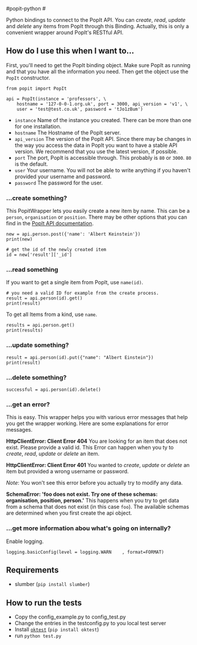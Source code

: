 #popit-python #

Python bindings to connect to the PopIt API. You can *create*, *read*, *update* and *delete* any items from PopIt through this Binding. Actually, this is only a convenient wrapper around PopIt's RESTful API.


## How do I use this when I want to... ##

First, you'll need to get the PopIt binding object. Make sure PopIt as running and that you have all the information you need. Then get the object use the `PopIt` constructor. 

	from popit import PopIt
	
    api = PopIt(instance = 'professors', \
    	hostname = '127-0-0-1.org.uk', port = 3000, api_version = 'v1', \
        user = 'test@test.co.uk', password = 'tJo1zBum')

* `instance` Name of the instance you created. There can be more than one for one installation.
* `hostname` The Hostname of the PopIt server.
* `api_version` The version of the PopIt API. Since there may be changes in the way you access the data in PopIt you want to have a stable API version. We recommend that you use the latest version, if possible.  
* `port` The port, PopIt is accessible through. This probably is `80` or `3000`. `80` is the default.
* `user` Your username. You will not be able to write anything if you haven't provided your username and password.
* `password` The password for the user.

### …create something? ###

This PopitWrapper lets you easily create a new item by name. This can be a `person`, `organisation` or `position`. There may be other options that you can find in the [PopIt API documentation](). 

    new = api.person.post({'name': 'Albert Keinstein'})
    print(new)
    
	# get the id of the newly created item
    id = new['result']['_id']


### …read something ###

If you want to get a single item from PopIt, use `name(id)`.

	# you need a valid ID for example from the create process.
    result = api.person(id).get()
    print(result)
    
To get all Items from a kind, use `name`.

    results = api.person.get()
    print(results)

### …update something? ###

    result = api.person(id).put({"name": "Albert Einstein"})
    print(result)
    
### …delete something? ###

    successful = api.person(id).delete()
    
### …get an error? ###

This is easy. This wrapper helps you with various error messages that help you get the wrapper working. Here are some explanations for error messages. 

**HttpClientError: Client Error 404**
You are looking for an item that does not exist. Please provide a valid id. This Error can happen when you ty to *create*, *read*, *update* or *delete* an item. 

**HttpClientError: Client Error 401**
You wanted to *create*, *update* or *delete* an item but provided a wrong username or password. 

*Note*: You won't see this error before you actually try to modify any data. 

**SchemaError: 'foo does not exist. Try one of these schemas: organisation, position, person.'**
This happens when you try to get data from a schema that does not exist (in this case `foo`). The available schemas are determined when you first create the api object. 

### …get more information abou what's going on internally? ###

Enable logging. 

    logging.basicConfig(level = logging.WARN	, format=FORMAT) 

## Requirements ##

* slumber (`pip install slumber`)

## How to run the tests ##

* Copy the config_example.py to config_test.py
* Change the entries in the testconfig.py to you local test server
* Install [`oktest`](http://www.kuwata-lab.com/oktest/ "Website of oktest") (`pip install oktest`)
* run `python test.py`

